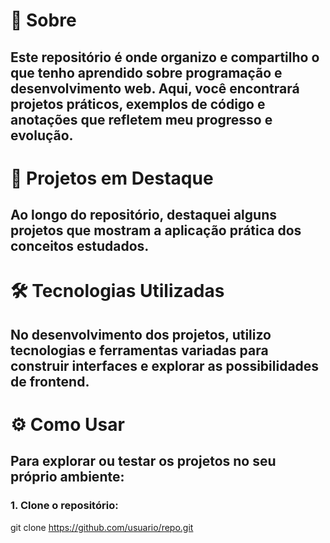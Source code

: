 # 🌟 Sobre 
## Este repositório é onde organizo e compartilho o que tenho aprendido sobre programação e desenvolvimento web. Aqui, você encontrará projetos práticos, exemplos de código e anotações que refletem meu progresso e evolução.

# 🚀 Projetos em Destaque
## Ao longo do repositório, destaquei alguns projetos que mostram a aplicação prática dos conceitos estudados.

# 🛠 Tecnologias Utilizadas 
## No desenvolvimento dos projetos, utilizo tecnologias e ferramentas variadas para construir interfaces e explorar as possibilidades de frontend.

# ⚙️ Como Usar
## Para explorar ou testar os projetos no seu próprio ambiente:

### 1. Clone o repositório: 
git clone https://github.com/usuario/repo.git




